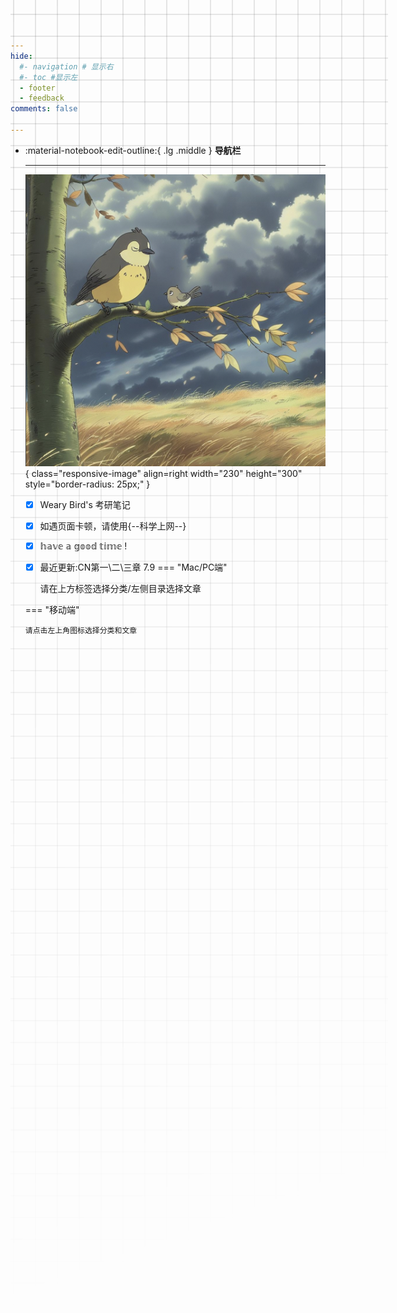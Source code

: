 ```yaml
---
hide:
  #- navigation # 显示右
  #- toc #显示左
  - footer
  - feedback
comments: false
                                   
---
```

<div class="grid cards" markdown>

-   :material-notebook-edit-outline:{ .lg .middle } __导航栏__

    ---
    ![image](./Weary%20Bird.png){ class="responsive-image" align=right width="230" height="300" style="border-radius: 25px;" }

    
    - [x] Weary Bird's 考研笔记
    - [x] 如遇页面卡顿，请使用{--科学上网--}
    - [x] 𝕙𝕒𝕧𝕖 𝕒 𝕘𝕠𝕠𝕕 𝕥𝕚𝕞𝕖 ! 
    - [x] 最近更新:CN第一\二\三章 7.9
    === "Mac/PC端"

        请在上方标签选择分类/左侧目录选择文章

    === "移动端"

        请点击左上角图标选择分类和文章
    

</div>
<style>
    @media only screen and (max-width: 768px) {
        .responsive-image {
            display: none;
        }
    }
</style>

<!-- 如遇到网页卡顿的情况，请使用<strong><a href="https://www.yuque.com/wcowin/mkdocs-wcowin?# 《Mkdocs-Wcowin中文教程》" target="_blank">Mkdocs-Wcowin中文教程(语雀)</a></strong> -->

<style>
.md-grid {
  max-width: 1220px;
}
</style>





[^Knowing-that-loving-you-has-no-ending]:人生长恨水长东
[^see-how-much-I-love-you]:All-problems-in-computer-science-can-be-solved-by-another-level-of-indirection



<!-- <script src="//code.tidio.co/6jmawe9m5wy4ahvlhub2riyrnujz7xxi.js" async></script> -->


<style>
body {
  position: relative; /* 确保 body 元素的 position 属性为非静态值 */
}

body::before {
  --size: 35px; /* 调整网格单元大小 */
  --line: color-mix(in hsl, canvasText, transparent 80%); /* 调整线条透明度 */
  content: '';
  height: 100vh;
  width: 100%;
  position: absolute; /* 修改为 absolute 以使其随页面滚动 */
  background: linear-gradient(
        90deg,
        var(--line) 1px,
        transparent 1px var(--size)
      )
      50% 50% / var(--size) var(--size),
    linear-gradient(var(--line) 1px, transparent 1px var(--size)) 50% 50% /
      var(--size) var(--size);
  -webkit-mask: linear-gradient(-20deg, transparent 50%, white);
          mask: linear-gradient(-20deg, transparent 50%, white);
  top: 0;
  transform-style: flat;
  pointer-events: none;
  z-index: -1;
}

@media (max-width: 768px) {
  body::before {
    display: none; /* 在手机端隐藏网格效果 */
  }
}
</style>